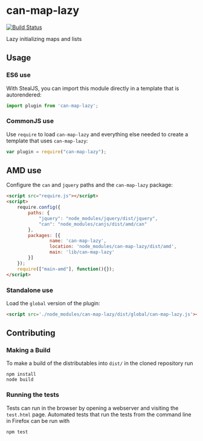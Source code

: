 # can-map-lazy

[![Build Status](https://travis-ci.org/canjs/can-map-lazy.png?branch=master)](https://travis-ci.org/canjs/can-map-lazy)

Lazy initializing maps and lists

## Usage

### ES6 use

With StealJS, you can import this module directly in a template that is autorendered:

```js
import plugin from 'can-map-lazy';
```

### CommonJS use

Use `require` to load `can-map-lazy` and everything else
needed to create a template that uses `can-map-lazy`:

```js
var plugin = require("can-map-lazy");
```

## AMD use

Configure the `can` and `jquery` paths and the `can-map-lazy` package:

```html
<script src="require.js"></script>
<script>
	require.config({
	    paths: {
	        "jquery": "node_modules/jquery/dist/jquery",
	        "can": "node_modules/canjs/dist/amd/can"
	    },
	    packages: [{
		    	name: 'can-map-lazy',
		    	location: 'node_modules/can-map-lazy/dist/amd',
		    	main: 'lib/can-map-lazy'
	    }]
	});
	require(["main-amd"], function(){});
</script>
```

### Standalone use

Load the `global` version of the plugin:

```html
<script src='./node_modules/can-map-lazy/dist/global/can-map-lazy.js'></script>
```

## Contributing

### Making a Build

To make a build of the distributables into `dist/` in the cloned repository run

```
npm install
node build
```

### Running the tests

Tests can run in the browser by opening a webserver and visiting the `test.html` page.
Automated tests that run the tests from the command line in Firefox can be run with

```
npm test
```
